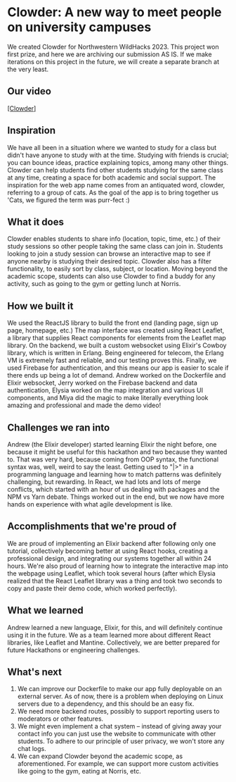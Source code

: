 # Clowder: A new way to meet people on university campuses
We created Clowder for Northwestern WildHacks 2023. This project won first prize, and here we are archiving our submission AS IS. If we make iterations on this project in the future, we will create a separate branch at the very least. 

## Our video
[[Clowder]](https://www.youtube.com/watch?v=rIFhqEU1GEA)

## Inspiration
We have all been in a situation where we wanted to study for a class but didn't have anyone to study with at the time. Studying with friends is crucial; you can bounce ideas, practice explaining topics, among many other things. Clowder can help students find other students studying for the same class at any time, creating a space for both academic and social support. The inspiration for the web app name comes from an antiquated word, clowder, referring to a group of cats. As the goal of the app is to bring together us 'Cats, we figured the term was purr-fect :)

## What it does
Clowder enables students to share info (location, topic, time, etc.) of their study sessions so other people taking the same class can join in. Students looking to join a study session can browse an interactive map to see if anyone nearby is studying their desired topic. Clowder also has a filter functionality, to easily sort by class, subject, or location. Moving beyond the academic scope, students can also use Clowder to find a buddy for any activity, such as going to the gym or getting lunch at Norris.

## How we built it
We used the ReactJS library to build the front end (landing page, sign up page, homepage, etc.) The map interface was created using React Leaflet, a library that supplies React components for elements from the Leaflet map library. On the backend, we built a custom websocket using Elixir's Cowboy library, which is written in Erlang. Being engineered for telecom, the Erlang VM is extremely fast and reliable, and our testing proves this. Finally, we used Firebase for authentication, and this means our app is easier to scale if there ends up being a lot of demand. Andrew worked on the Dockerfile and Elixir websocket, Jerry worked on the Firebase backend and data authentication, Elysia worked on the map integration and various UI components, and Miya did the magic to make literally everything look amazing and professional and made the demo video!

## Challenges we ran into
Andrew (the Elixir developer) started learning Elixir the night before, one because it might be useful for this hackathon and two because they wanted to. That was very hard, because coming from OOP syntax, the functional syntax was, well, weird to say the least. Getting used to "|>" in a programming language and learning how to match patterns was definitely challenging, but rewarding. In React, we had lots and lots of merge conflicts, which started with an hour of us dealing with packages and the NPM vs Yarn debate. Things worked out in the end, but we now have more hands on experience with what agile development is like.

## Accomplishments that we're proud of
We are proud of implementing an Elixir backend after following only one tutorial, collectively becoming better at using React hooks, creating a professional design, and integrating our systems together all within 24 hours. We're also proud of learning how to integrate the interactive map into the webpage using Leaflet, which took several hours (after which Elysia realized that the React Leaflet library was a thing and took two seconds to copy and paste their demo code, which worked perfectly).

## What we learned
Andrew learned a new language, Elixir, for this, and will definitely continue using it in the future. We as a team learned more about different React libraries, like Leaflet and Mantine. Collectively, we are better prepared for future Hackathons or engineering challenges.

## What's next
1. We can improve our Dockerfile to make our app fully deployable on an external server. As of now, there is a problem when deploying on Linux servers due to a dependency, and this should be an easy fix.
2. We need more backend routes, possibly to support reporting users to moderators or other features.
3. We might even implement a chat system – instead of giving away your contact info you can just use the website to communicate with other students. To adhere to our principle of user privacy, we won't store any chat logs.
4. We can expand Clowder beyond the academic scope, as aforementioned. For example, we can support more custom activities like going to the gym, eating at Norris, etc.
